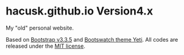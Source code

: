 # hacusk.github.io Version4.x

My "old" personal website.

Based on [Bootstrap v3.3.5](http://getbootstrap.com) and [Bootswatch theme Yeti](http://bootswatch.com/yeti/).
All codes are released under the [MIT license](https://github.com/hacusk/hacusk.net/blob/master/LICENSE).
